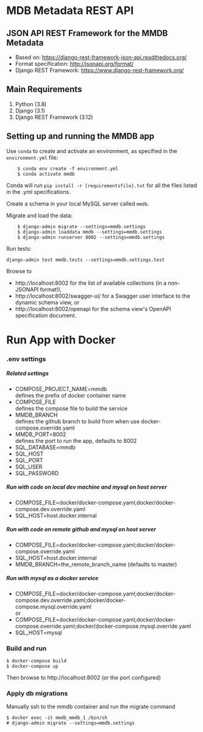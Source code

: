 
# MDB Metadata REST API



## JSON API REST Framework for the MMDB Metadata

- Based on: https://django-rest-framework-json-api.readthedocs.org/
- Format specification: http://jsonapi.org/format/
- Django REST Framework: https://www.django-rest-framework.org/


## Main Requirements

1. Python (3.8)
2. Django (3.1)
3. Django REST Framework (3.12)


## Setting up and running the MMDB app

Use `conda` to create and activate an environment, as specified in the `environment.yml` file:

```
    $ conda env create -f environment.yml
    $ conda activate mmdb
```
Conda will run `pip install -r [requirementsfile}.txt` for all the files listed in the .yml specifications.

Create a schema in your local MySQL server called `mmdb`.

Migrate and load the data:

```
    $ django-admin migrate --settings=mmdb.settings
    $ django-admin loaddata mmdb --settings=mmdb.settings
    $ django-admin runserver 8002 --settings=mmdb.settings
```

Run tests:

```
django-admin test mmdb.tests --settings=mmdb.settings.test
```
Browse to
* http://localhost:8002 for the list of available collections (in a non-JSONAPI format!),
* http://localhost:8002/swagger-ui/ for a Swagger user interface to the dynamic schema view, or
* http://localhost:8002/openapi for the schema view's OpenAPI specification document.


# Run App with Docker

### .env settings

##### Related settings
* COMPOSE_PROJECT_NAME=mmdb
  <br/> defines the prefix of docker container name
* COMPOSE_FILE
  <br/> defines the compose file to build the service
* MMDB_BRANCH
  <br/> defines the github branch to build from when use docker-compose.override.yaml
* MMDB_PORT=8002
  <br/> defines the port to run the app, defaults to 8002
* SQL_DATABASE=mmdb
* SQL_HOST
* SQL_PORT
* SQL_USER
* SQL_PASSWORD


##### Run with code on local dev machine and mysql on host server

* COMPOSE_FILE=docker/docker-compose.yaml;docker/docker-compose.dev.override.yaml
* SQL_HOST=host.docker.internal

##### Run with code on remote github and mysql on host server
* COMPOSE_FILE=docker/docker-compose.yaml;docker/docker-compose.override.yaml
* SQL_HOST=host.docker.internal
* MMDB_BRANCH=the_remote_branch_name (defaults to master)

##### Run with mysql as a docker service
* COMPOSE_FILE=docker/docker-compose.yaml;docker/docker-compose.dev.override.yaml;docker/docker-compose.mysql.override.yaml
<br/>or</br> 
* COMPOSE_FILE=docker/docker-compose.yaml;docker/docker-compose.override.yaml;docker/docker-compose.mysql.override.yaml
* SQL_HOST=mysql


### Build and run
```
$ docker-compose build
$ docker-compose up
```
Then browse to http://localhost:8002 (or the port configured)


### Apply db migrations
Manually ssh to the mmdb container and run the migrate command
```
$ docker exec -it mmdb_mmdb_1 /bin/sh
# django-admin migrate --settings=mmdb.settings
```
